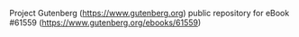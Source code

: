 Project Gutenberg (https://www.gutenberg.org) public repository for eBook #61559 (https://www.gutenberg.org/ebooks/61559)
